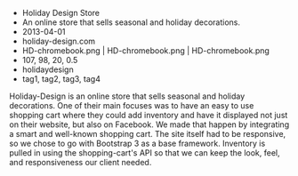 * Holiday Design Store
* An online store that sells seasonal and holiday decorations.
* 2013-04-01
* holiday-design.com
* HD-chromebook.png | HD-chromebook.png | HD-chromebook.png
* 107, 98, 20, 0.5
* holidaydesign
* tag1, tag2, tag3, tag4

Holiday-Design is an online store that sells seasonal and holiday decorations. One of their main focuses was to have an easy to use shopping cart where they could add inventory and have it displayed not just on their website, but also on Facebook. We made that happen by integrating a smart and well-known shopping cart. The site itself had to be responsive, so we chose to go with Bootstrap 3 as a base framework. Inventory is pulled in using the shopping-cart's API so that we can keep the look, feel, and responsiveness our client needed.


